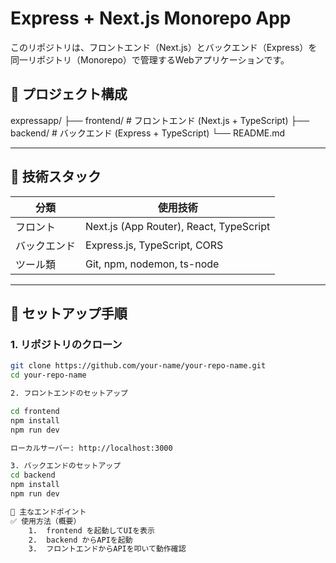 # Express + Next.js Monorepo App

このリポジトリは、フロントエンド（Next.js）とバックエンド（Express）を同一リポジトリ（Monorepo）で管理するWebアプリケーションです。

## 📁 プロジェクト構成
expressapp/
├── frontend/      # フロントエンド (Next.js + TypeScript)
├── backend/       # バックエンド (Express + TypeScript)
└── README.md

---

## 🚀 技術スタック

| 分類       | 使用技術                          |
|------------|-----------------------------------|
| フロント   | Next.js (App Router), React, TypeScript |
| バックエンド | Express.js, TypeScript, CORS     |
| ツール類   | Git, npm, nodemon, ts-node        |

---

## 🧩 セットアップ手順

### 1. リポジトリのクローン

```bash
git clone https://github.com/your-name/your-repo-name.git
cd your-repo-name

2. フロントエンドのセットアップ

cd frontend
npm install
npm run dev

ローカルサーバー: http://localhost:3000

3. バックエンドのセットアップ
cd backend
npm install
npm run dev

📌 主なエンドポイント
✅ 使用方法（概要）
	1.	frontend を起動してUIを表示
	2.	backend からAPIを起動
	3.	フロントエンドからAPIを叩いて動作確認


